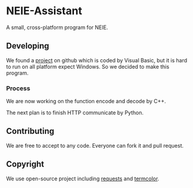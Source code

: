 # NEIE-Assistant
A small, cross-platform program for NEIE.

## Developing
We found a [project](https://github.com/ranulldd/NEIE-Assistant) on github which is coded by Visual Basic, but it is hard to run on all platform expect Windows. So we decided to make this program.

### Process
We are now working on the function encode and decode by C++.

The next plan is to finish HTTP communicate by Python.

## Contributing
We are free to accept to any code. Everyone can fork it and pull request.

## Copyright
We use open-source project including [requests](https://github.com/kennethreitz/requests) and [termcolor](https://pypi.python.org/pypi/termcolor).
